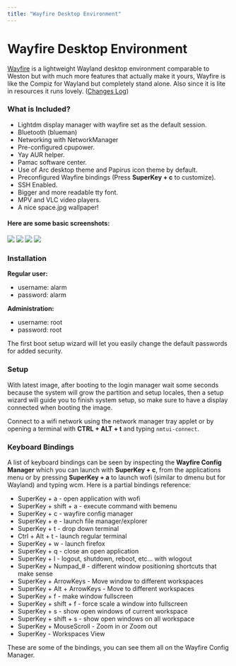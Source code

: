 ```yaml
---
title: "Wayfire Desktop Environment"
---
```


# Wayfire Desktop Environment

[Wayfire] is a lightweight Wayland desktop environment
comparable to Weston but with much more features that actually make it yours,
Wayfire is like the Compiz for Wayland but completely stand alone. Also since
it is lite in resources it runs lovely.
([Changes Log](/en/env/changes/#wayfire))

### What is Included?

* Lightdm display manager with wayfire set as the default session.
* Bluetooth (blueman)
* Networking with NetworkManager
* Pre-configured cpupower.
* Yay AUR helper.
* Pamac software center.
* Use of Arc desktop theme and Papirus icon theme by default.
* Preconfigured Wayfire bindings (Press **SuperKey + c** to customize).
* SSH Enabled.
* Bigger and more readable tty font.
* MPV and VLC video players.
* A nice space.jpg wallpaper!

#### Here are some basic screenshots:

<img class="img-fluid" src="{{ 'assets/img/wayfire-ss01.jpg' | relative_url }}"/>

<img class="img-fluid" src="{{ 'assets/img/wayfire-ss02.jpg' | relative_url }}"/>

<img class="img-fluid" src="{{ 'assets/img/wayfire-ss03.jpg' | relative_url }}"/>

<img class="img-fluid" src="{{ 'assets/img/wayfire-ss04.jpg' | relative_url }}"/>

### Installation

**Regular user:**
* username: alarm
* password: alarm

**Administration:**
* username: root
* password: root

The first boot setup wizard will let you easily change the default passwords
for added security.

### Setup

With latest image, after booting to the login manager wait some seconds because
the system will grow the partition and setup locales, then a setup wizard will
guide you to finish system setup, so make sure to have a display connected
when booting the image.

Connect to a wifi network using the network manager tray applet or by opening
a terminal with **CTRL + ALT + t** and typing `nmtui-connect`.

### Keyboard Bindings

A list of keyboard bindings can be seen by inspecting the
**Wayfire Config Manager** which you can launch with **SuperKey + c**, from the
applications menu or by pressing **SuperKey + a** to launch wofi (similar to
dmenu but for Wayland) and typing wcm. Here is a partial bindings reference:

* SuperKey + a - open application with wofi
* SuperKey + shift + a - execute command with bemenu
* SuperKey + c - wayfire config manager
* SuperKey + e - launch file manager/explorer
* SuperKey + t - drop down terminal
* Ctrl + Alt + t - launch regular terminal
* SuperKey + w - launch firefox
* SuperKey + q - close an open application
* SuperKey + l - logout, shutdown, reboot, etc... with wlogout
* SuperKey + Numpad_# - different window positioning shortcuts that make sense
* SuperKey + ArrowKeys - Move window to different workspaces
* SuperKey + Alt + ArrowKeys - Move to different workspaces
* SuperKey + f - make window fullscreen
* SuperKey + shift + f - force scale a window into fullscreen
* SuperKey + s - show open windows of current workspace
* SuperKey + shift + s - show open windows on all workspace
* SuperKey + MouseScroll - Zoom in or Zoom out
* SuperKey - Workspaces View

These are some of the bindings, you can see them all on the Wayfire Config Manager.

[Wayfire]: https://wayfire.org/
